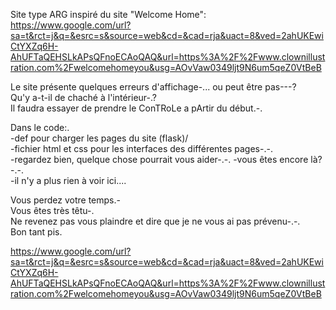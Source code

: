 Site type ARG inspiré du site "Welcome Home": https://www.google.com/url?sa=t&rct=j&q=&esrc=s&source=web&cd=&cad=rja&uact=8&ved=2ahUKEwiCtYXZq6H-AhUFTaQEHSLkAPsQFnoECAoQAQ&url=https%3A%2F%2Fwww.clownillustration.com%2Fwelcomehomeyou&usg=AOvVaw0349ljt9N6um5qeZ0VtBeB  

Le site présente quelques erreurs d'affichage-... ou peut être pas---?  
Qu'y a-t-il de chaché à l'intérieur-.?  
Il faudra essayer de prendre le ConTRoLe a pArtir du début.-.

Dans le code:.  
-def pour charger les pages du site (flask)/   
-fichier html et css pour les interfaces des différentes pages-.-.  
-regardez bien, quelque chose pourrait vous aider-.-. 
-vous êtes encore là?-.-.  
-il n'y a plus rien à voir ici....  




Vous perdez votre temps.-  
Vous êtes très têtu-.  
Ne revenez pas vous plaindre et dire que je ne vous ai pas prévenu-.-.  
Bon tant pis.  























https://www.google.com/url?sa=t&rct=j&q=&esrc=s&source=web&cd=&cad=rja&uact=8&ved=2ahUKEwiCtYXZq6H-AhUFTaQEHSLkAPsQFnoECAoQAQ&url=https%3A%2F%2Fwww.clownillustration.com%2Fwelcomehomeyou&usg=AOvVaw0349ljt9N6um5qeZ0VtBeB
